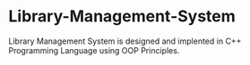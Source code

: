 # Library-Management-System

Library Management System is designed and implented in C++ Programming Language using OOP Principles.
